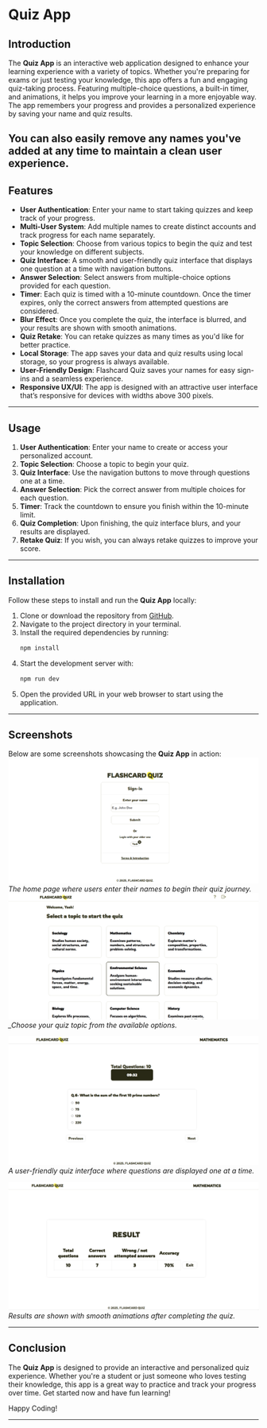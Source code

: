 # Quiz App

## Introduction

The **Quiz App** is an interactive web application designed to enhance your learning experience with a variety of topics. Whether you're preparing for exams or just testing your knowledge, this app offers a fun and engaging quiz-taking process. Featuring multiple-choice questions, a built-in timer, and animations, it helps you improve your learning in a more enjoyable way. The app remembers your progress and provides a personalized experience by saving your name and quiz results.

## You can also easily remove any names you've added at any time to maintain a clean user experience.

## Features

- **User Authentication**: Enter your name to start taking quizzes and keep track of your progress.
- **Multi-User System**: Add multiple names to create distinct accounts and track progress for each name separately.
- **Topic Selection**: Choose from various topics to begin the quiz and test your knowledge on different subjects.
- **Quiz Interface**: A smooth and user-friendly quiz interface that displays one question at a time with navigation buttons.
- **Answer Selection**: Select answers from multiple-choice options provided for each question.
- **Timer**: Each quiz is timed with a 10-minute countdown. Once the timer expires, only the correct answers from attempted questions are considered.
- **Blur Effect**: Once you complete the quiz, the interface is blurred, and your results are shown with smooth animations.
- **Quiz Retake**: You can retake quizzes as many times as you'd like for better practice.
- **Local Storage**: The app saves your data and quiz results using local storage, so your progress is always available.
- **User-Friendly Design**: Flashcard Quiz saves your names for easy sign-ins and a seamless experience.
- **Responsive UX/UI**: The app is designed with an attractive user interface that’s responsive for devices with widths above 300 pixels.

---

## Usage

1. **User Authentication**: Enter your name to create or access your personalized account.
2. **Topic Selection**: Choose a topic to begin your quiz.
3. **Quiz Interface**: Use the navigation buttons to move through questions one at a time.
4. **Answer Selection**: Pick the correct answer from multiple choices for each question.
5. **Timer**: Track the countdown to ensure you finish within the 10-minute limit.
6. **Quiz Completion**: Upon finishing, the quiz interface blurs, and your results are displayed.
7. **Retake Quiz**: If you wish, you can always retake quizzes to improve your score.

---

## Installation

Follow these steps to install and run the **Quiz App** locally:

1. Clone or download the repository from [GitHub](https://github.com/11Yashyadav/quiz-app).
2. Navigate to the project directory in your terminal.
3. Install the required dependencies by running:
   ```bash
   npm install
   ```
4. Start the development server with:
   ```bash
   npm run dev
   ```
5. Open the provided URL in your web browser to start using the application.

---

## Screenshots

Below are some screenshots showcasing the **Quiz App** in action:
![Home](./src/assets/home.png)
_The home page where users enter their names to begin their quiz journey.
![Topic Selection](./src/assets/topic.png)  
\_Choose your quiz topic from the available options._

![Quiz Interface](./src/assets/quiz-interface.png)  
_A user-friendly quiz interface where questions are displayed one at a time._

![Results](./src/assets/results.png)  
_Results are shown with smooth animations after completing the quiz._

---

## Conclusion

The **Quiz App** is designed to provide an interactive and personalized quiz experience. Whether you're a student or just someone who loves testing their knowledge, this app is a great way to practice and track your progress over time. Get started now and have fun learning!

Happy Coding!

---
